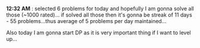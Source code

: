 **12:32 AM** : selected 6 problems for today and hopefully I am gonna solve all those (~1000 rated)...
if solved all those then it's gonna be streak of 11 days - 55 problems...thus average of 5 problems per day maintained...

Also today I am gonna start DP as it is very important thing if I want to level up...